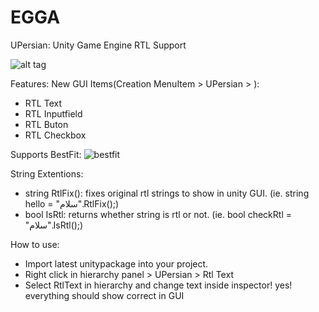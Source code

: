 # EGGA

UPersian:
Unity Game Engine RTL Support

![alt tag](https://cloud.githubusercontent.com/assets/6388730/16043232/f08871e8-3253-11e6-8153-d251e7dc67d0.PNG)

Features:
New GUI Items(Creation MenuItem > UPersian > ): 
- RTL Text
- RTL Inputfield
- RTL Buton 
- RTL Checkbox

Supports BestFit:
![bestfit](https://cloud.githubusercontent.com/assets/6388730/16043398/b79198fa-3254-11e6-83a0-4724a62712b9.PNG)


String Extentions:
- string RtlFix(): fixes original rtl strings to show in unity GUI. (ie. string hello = "سلام".RtlFix();)
- bool IsRtl: returns whether string is rtl or not. (ie. bool checkRtl = "سلام".IsRtl();)


How to use:
- Import latest unitypackage into your project.
- Right click in hierarchy panel > UPersian > Rtl Text
- Select RtlText in hierarchy and change text inside inspector! yes! everything should show correct in GUI
